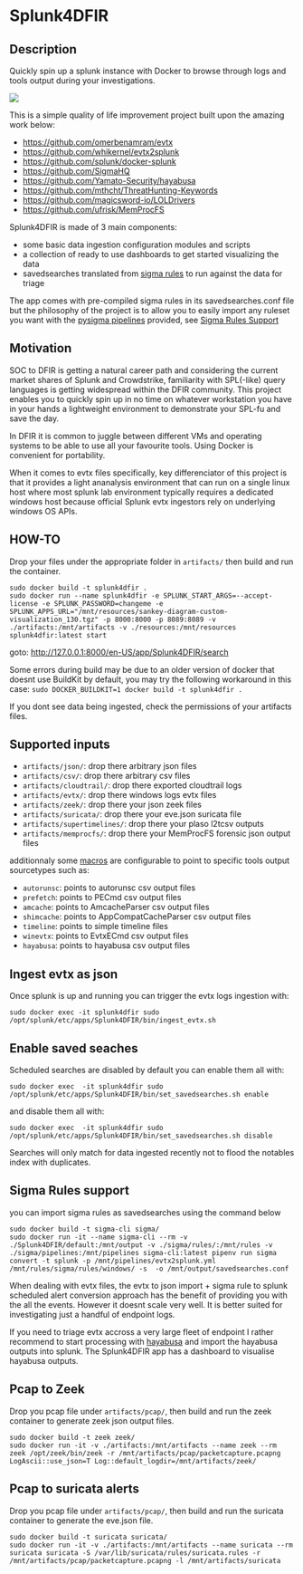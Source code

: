 # Splunk4DFIR

## Description

Quickly spin up a splunk instance with Docker to browse through logs and tools output during your investigations. 

![](doc/images/splunk4dfir_demo.png)

This is a simple quality of life improvement project built upon the amazing work below:

- https://github.com/omerbenamram/evtx
- https://github.com/whikernel/evtx2splunk
- https://github.com/splunk/docker-splunk
- https://github.com/SigmaHQ
- https://github.com/Yamato-Security/hayabusa
- https://github.com/mthcht/ThreatHunting-Keywords
- https://github.com/magicsword-io/LOLDrivers
- https://github.com/ufrisk/MemProcFS

Splunk4DFIR is made of 3 main components: 
  - some basic data ingestion configuration modules and scripts
  - a collection of ready to use dashboards to get started visualizing the data
  - savedsearches translated from [sigma rules](https://github.com/SigmaHQ/sigma) to run against the data for triage

The app comes with pre-compiled sigma rules in its savedsearches.conf file but the philosophy of the project is to allow you to easily import any ruleset you want with the [pysigma pipelines](sigma/pipelines) provided, see [Sigma Rules Support](#sigma-rules-support)

## Motivation

SOC to DFIR is getting a natural career path and considering the current market shares of Splunk and Crowdstrike, familiarity with SPL(-like) query languages is getting widespread within the DFIR community. This project enables you to quickly spin up in no time on whatever workstation you have in your hands a lightweight environment to demonstrate your SPL-fu and save the day.

In DFIR it is common to juggle between different VMs and operating systems to be able to use all your favourite tools. Using Docker is convenient for portability.

When it comes to evtx files specifically, key differenciator of this project is that it provides a light ananalysis environment that can run on a single linux host where most splunk lab environment typically requires a dedicated windows host because official Splunk evtx ingestors rely on underlying windows OS APIs.  


## HOW-TO

Drop your files under the appropriate folder in `artifacts/` then build and run the container.

```
sudo docker build -t splunk4dfir .
sudo docker run --name splunk4dfir -e SPLUNK_START_ARGS=--accept-license -e SPLUNK_PASSWORD=changeme -e SPLUNK_APPS_URL="/mnt/resources/sankey-diagram-custom-visualization_130.tgz" -p 8000:8000 -p 8089:8089 -v ./artifacts:/mnt/artifacts -v ./resources:/mnt/resources splunk4dfir:latest start
```

goto: http://127.0.0.1:8000/en-US/app/Splunk4DFIR/search

Some errors during build may be due to an older version of docker that doesnt use BuildKit by default, you may try the following workaround in this case: `sudo DOCKER_BUILDKIT=1 docker build -t splunk4dfir .`

If you dont see data being ingested, check the permissions of your artifacts files.

## Supported inputs

- `artifacts/json/`: drop there arbitrary json files
- `artifacts/csv/`: drop there arbitrary csv files
- `artifacts/cloudtrail/`: drop there exported cloudtrail logs
- `artifacts/evtx/`: drop there windows logs evtx files
- `artifacts/zeek/`: drop there your json zeek files
- `artifacts/suricata/`: drop there your eve.json suricata file
- `artifacts/supertimelines/`: drop there your plaso l2tcsv outputs
- `artifacts/memprocfs/`: drop there your MemProcFS forensic json output files

additionnaly some [macros](Splunk4DFIR/default/macros.conf) are configurable to point to specific tools output sourcetypes such as:

- `autorunsc`: points to autorunsc csv output files
- `prefetch`: points to PECmd csv output files
- `amcache`: points to AmcacheParser csv output files
- `shimcache`: points to AppCompatCacheParser csv output files
- `timeline`: points to simple timeline files
- `winevtx`: points to EvtxECmd csv output files
- `hayabusa`: points to hayabusa csv output files


## Ingest evtx as json

Once splunk is up and running you can trigger the evtx logs ingestion with: 

```
sudo docker exec -it splunk4dfir sudo /opt/splunk/etc/apps/Splunk4DFIR/bin/ingest_evtx.sh
```

## Enable saved seaches

Scheduled searches are disabled by default you can enable them all with:

```
sudo docker exec  -it splunk4dfir sudo /opt/splunk/etc/apps/Splunk4DFIR/bin/set_savedsearches.sh enable
```

and disable them all with:

```
sudo docker exec  -it splunk4dfir sudo /opt/splunk/etc/apps/Splunk4DFIR/bin/set_savedsearches.sh disable
```

Searches will only match for  data ingested recently not to flood the notables index with duplicates.

## Sigma Rules support

you can import sigma rules as savedsearches using the command below

```
sudo docker build -t sigma-cli sigma/
sudo docker run -it --name sigma-cli --rm -v ./Splunk4DFIR/default:/mnt/output -v ./sigma/rules/:/mnt/rules -v ./sigma/pipelines:/mnt/pipelines sigma-cli:latest pipenv run sigma convert -t splunk -p /mnt/pipelines/evtx2splunk.yml /mnt/rules/sigma/rules/windows/ -s  -o /mnt/output/savedsearches.conf
```

When dealing with evtx files, the evtx to json import + sigma rule to splunk scheduled alert conversion approach has the benefit of providing you with the all the events. However it doesnt scale very well. It is better suited for investigating just a handful of endpoint logs.

If you need to triage evtx accross a very large fleet of endpoint I rather recommend to start processing with [hayabusa](https://github.com/Yamato-Security/hayabusa) and import the hayabusa outputs into splunk. The Splunk4DFIR app has a dashboard to visualise hayabusa outputs.

## Pcap to Zeek

Drop you pcap file under `artifacts/pcap/`, then build and run the zeek container to generate zeek json output files. 

```
sudo docker build -t zeek zeek/
sudo docker run -it -v ./artifacts:/mnt/artifacts --name zeek --rm zeek /opt/zeek/bin/zeek -r /mnt/artifacts/pcap/packetcapture.pcapng LogAscii::use_json=T Log::default_logdir=/mnt/artifacts/zeek/
```

## Pcap to suricata alerts

Drop you pcap file under `artifacts/pcap/`, then build and run the suricata container to generate the eve.json file. 

```
sudo docker build -t suricata suricata/
sudo docker run -it -v ./artifacts:/mnt/artifacts --name suricata --rm suricata suricata -S /var/lib/suricata/rules/suricata.rules -r /mnt/artifacts/pcap/packetcapture.pcapng -l /mnt/artifacts/suricata
```





